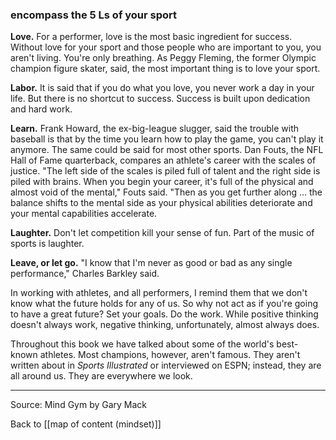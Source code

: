 ### encompass the 5 Ls of your sport

**Love.** For a performer, love is the most basic ingredient for success. Without love for your sport and those people who are important to you, you aren't living. You're only breathing. As Peggy Fleming, the former Olympic champion figure skater, said, the most important thing is to love your sport.

**Labor.** It is said that if you do what you love, you never work a day in your life. But there is no shortcut to success. Success is built upon dedication and hard work.

**Learn.** Frank Howard, the ex-big-league slugger, said the trouble with baseball is that by the time you learn how to play the game, you can't play it anymore. The same could be said for most other sports. Dan Fouts, the NFL Hall of Fame quarterback, compares an athlete's career with the scales of justice. "The left side of the scales is piled full of talent and the right side is piled with brains. When you begin your career, it's full of the physical and almost void of the mental," Fouts said. "Then as you get further along … the balance shifts to the mental side as your physical abilities deteriorate and your mental capabilities accelerate.

**Laughter.** Don't let competition kill your sense of fun. Part of the music of sports is laughter.

**Leave, or let go.** "I know that I'm never as good or bad as any single performance," Charles Barkley said.

In working with athletes, and all performers, I remind them that we don't know what the future holds for any of us. So why not act as if you're going to have a great future? Set your goals. Do the work. While positive thinking doesn't always work, negative thinking, unfortunately, almost always does.

Throughout this book we have talked about some of the world's best-known athletes. Most champions, however, aren't famous. They aren't written about in _Sports Illustrated_ or interviewed on ESPN; instead, they are all around us. They are everywhere we look.

---

Source: Mind Gym by Gary Mack

Back to [[map of content (mindset)]]